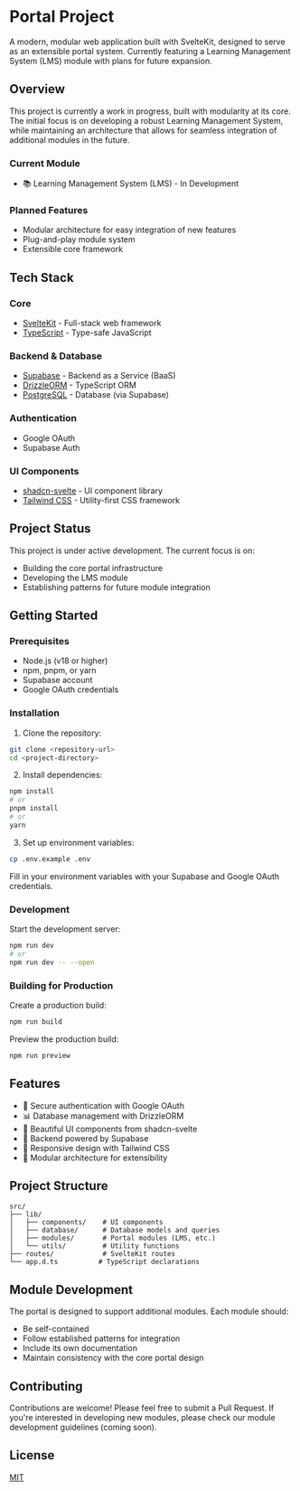 # Portal Project

A modern, modular web application built with SvelteKit, designed to serve as an extensible portal system. Currently featuring a Learning Management System (LMS) module with plans for future expansion.

## Overview

This project is currently a work in progress, built with modularity at its core. The initial focus is on developing a robust Learning Management System, while maintaining an architecture that allows for seamless integration of additional modules in the future.

### Current Module
- 📚 Learning Management System (LMS) - In Development

### Planned Features
- Modular architecture for easy integration of new features
- Plug-and-play module system
- Extensible core framework

## Tech Stack

### Core
- [SvelteKit](https://kit.svelte.dev/) - Full-stack web framework
- [TypeScript](https://www.typescriptlang.org/) - Type-safe JavaScript

### Backend & Database
- [Supabase](https://supabase.com/) - Backend as a Service (BaaS)
- [DrizzleORM](https://orm.drizzle.team/) - TypeScript ORM
- [PostgreSQL](https://www.postgresql.org/) - Database (via Supabase)

### Authentication
- Google OAuth
- Supabase Auth

### UI Components
- [shadcn-svelte](https://www.shadcn-svelte.com/) - UI component library
- [Tailwind CSS](https://tailwindcss.com/) - Utility-first CSS framework

## Project Status

This project is under active development. The current focus is on:
- Building the core portal infrastructure
- Developing the LMS module
- Establishing patterns for future module integration

## Getting Started

### Prerequisites
- Node.js (v18 or higher)
- npm, pnpm, or yarn
- Supabase account
- Google OAuth credentials

### Installation

1. Clone the repository:
```bash
git clone <repository-url>
cd <project-directory>
```

2. Install dependencies:
```bash
npm install
# or
pnpm install
# or
yarn
```

3. Set up environment variables:
```bash
cp .env.example .env
```
Fill in your environment variables with your Supabase and Google OAuth credentials.

### Development

Start the development server:
```bash
npm run dev
# or
npm run dev -- --open
```

### Building for Production

Create a production build:
```bash
npm run build
```

Preview the production build:
```bash
npm run preview
```

## Features

- 🔐 Secure authentication with Google OAuth
- 📊 Database management with DrizzleORM
- 🎨 Beautiful UI components from shadcn-svelte
- 🚀 Backend powered by Supabase
- 📱 Responsive design with Tailwind CSS
- 🧩 Modular architecture for extensibility

## Project Structure

```
src/
├── lib/
│   ├── components/    # UI components
│   ├── database/      # Database models and queries
│   ├── modules/       # Portal modules (LMS, etc.)
│   └── utils/         # Utility functions
├── routes/            # SvelteKit routes
└── app.d.ts          # TypeScript declarations
```

## Module Development

The portal is designed to support additional modules. Each module should:
- Be self-contained
- Follow established patterns for integration
- Include its own documentation
- Maintain consistency with the core portal design

## Contributing

Contributions are welcome! Please feel free to submit a Pull Request. If you're interested in developing new modules, please check our module development guidelines (coming soon).

## License

[MIT](LICENSE)

